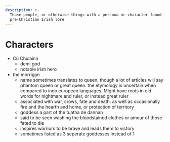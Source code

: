 ```yaml
---
description: >-
  Those people, or otherwise things with a persona or character found in
  pre-Christian Irish lore
---
```


# Characters

* Cú Chulainn
  * demi god
  * notable irish hero
* the morrigan&#x20;
  * name sometimes translates to queen, though a lot of articles will say phantom queen or great queen. the etymology is uncertain when compared to indo european languages. Might have roots in old words for nightmare and ruler, or instead great ruler
  * associated with war, crows, fate and death. as well as occasionally fire and the hearth and home, or protection of territory
  * goddess a part of the tuatha de dannan
  * said to be seen washing the bloodstained clothes or amour of those fated to die
  * inspires warriors to be brave and leads them to victory
  * sometimes listed as 3 seperate goddesses instead of 1
